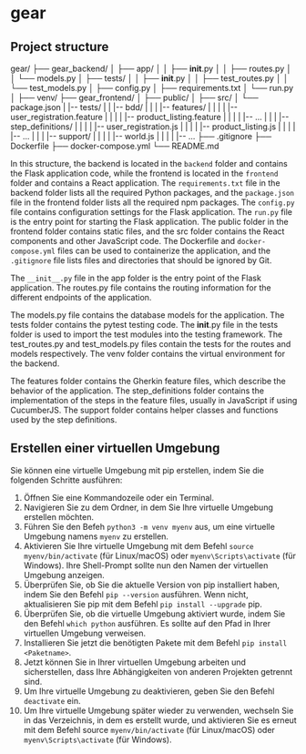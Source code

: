 # gear


## Project structure

gear/
├── gear_backend/
│   ├── app/
│   │   ├── __init__.py
│   │   ├── routes.py
│   │   └── models.py
│   ├── tests/
│   │   ├── __init__.py
│   │   ├── test_routes.py
│   │   └── test_models.py
│   ├── config.py
│   ├── requirements.txt
│   └── run.py
│   ├── venv/
├── gear_frontend/
│   ├── public/
│   ├── src/
│   └── package.json
|   |-- tests/
|   |   |-- bdd/
|   |   |   |-- features/
|   |   |   |   |-- user_registration.feature
|   |   |   |   |-- product_listing.feature
|   |   |   |   |-- ...
|   |   |   |-- step_definitions/
|   |   |   |   |-- user_registration.js
|   |   |   |   |-- product_listing.js
|   |   |   |   |-- ...
|   |   |   |-- support/
|   |   |   |   |-- world.js
|   |   |   |   |-- ...
├── .gitignore
├── Dockerfile
├── docker-compose.yml
└── README.md

In this structure, the backend is located in the `backend` folder and contains the Flask application code, while the frontend is located in the `frontend` folder and contains a React application. The `requirements.txt` file in the backend folder lists all the required Python packages, and the `package.json` file in the frontend folder lists all the required npm packages. The `config.py` file contains configuration settings for the Flask application. The `run.py` file is the entry point for starting the Flask application. The public folder in the frontend folder contains static files, and the src folder contains the React components and other JavaScript code. The Dockerfile and `docker-compose.yml` files can be used to containerize the application, and the `.gitignore` file lists files and directories that should be ignored by Git.

The `__init__.py` file in the app folder is the entry point of the Flask application.
The routes.py file contains the routing information for the different endpoints of the application.

The models.py file contains the database models for the application.
The tests folder contains the pytest testing code.
The __init__.py file in the tests folder is used to import the test modules into the testing framework.
The test_routes.py and test_models.py files contain the tests for the routes and models respectively.
The venv folder contains the virtual environment for the backend.

The features folder contains the Gherkin feature files, which describe the behavior of the application.
The step_definitions folder contains the implementation of the steps in the feature files, usually in JavaScript if using CucumberJS.
The support folder contains helper classes and functions used by the step definitions.

## Erstellen einer virtuellen Umgebung

Sie können eine virtuelle Umgebung mit pip erstellen, indem Sie die folgenden Schritte ausführen:

1. Öffnen Sie eine Kommandozeile oder ein Terminal.
2. Navigieren Sie zu dem Ordner, in dem Sie Ihre virtuelle Umgebung erstellen möchten.
3. Führen Sie den Befeh ```python3 -m venv myenv``` aus, um eine virtuelle Umgebung namens ```myenv``` zu erstellen.
4. Aktivieren Sie Ihre virtuelle Umgebung mit dem Befehl ```source myenv/bin/activate``` (für Linux/macOS) oder ```myenv\Scripts\activate``` (für Windows). Ihre Shell-Prompt sollte nun den Namen der virtuellen Umgebung anzeigen.
5. Überprüfen Sie, ob Sie die aktuelle Version von pip installiert haben, indem Sie den Befehl ```pip --version``` ausführen. Wenn nicht, aktualisieren Sie pip mit dem Befehl ```pip install --upgrade``` pip.
6. Überprüfen Sie, ob die virtuelle Umgebung aktiviert wurde, indem Sie den Befehl ```which python``` ausführen. Es sollte auf den Pfad in Ihrer virtuellen Umgebung verweisen.
7. Installieren Sie jetzt die benötigten Pakete mit dem Befehl ```pip install <Paketname>```.
8. Jetzt können Sie in Ihrer virtuellen Umgebung arbeiten und sicherstellen, dass Ihre Abhängigkeiten von anderen Projekten getrennt sind.
9. Um Ihre virtuelle Umgebung zu deaktivieren, geben Sie den Befehl ```deactivate``` ein.
10. Um Ihre virtuelle Umgebung später wieder zu verwenden, wechseln Sie in das Verzeichnis, in dem es erstellt wurde, und aktivieren Sie es erneut mit dem Befehl source ```myenv/bin/activate``` (für Linux/macOS) oder ```myenv\Scripts\activate``` (für Windows).